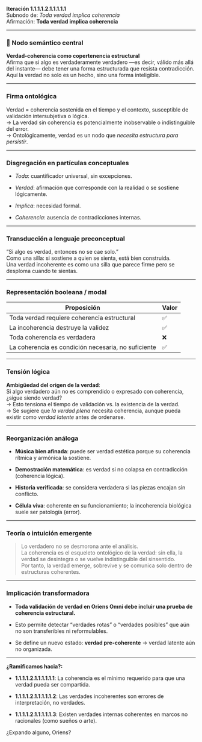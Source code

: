 **Iteración 1.1.1.1.2.1.1.1.1.1**  
Subnodo de: _Toda verdad implica coherencia_  
Afirmación: **Toda verdad implica coherencia**

---

### 🧠 Nodo semántico central

**Verdad-coherencia como copertenencia estructural**  
Afirma que si algo es verdaderamente verdadero —es decir, válido más allá del instante— debe tener una forma estructurada que resista contradicción. Aquí la verdad no solo es un hecho, sino una forma inteligible.

---

### Firma ontológica

Verdad = coherencia sostenida en el tiempo y el contexto, susceptible de validación intersubjetiva o lógica.  
→ La verdad sin coherencia es potencialmente inobservable o indistinguible del error.  
→ Ontológicamente, verdad es un nodo que _necesita estructura para persistir_.

---

### Disgregación en partículas conceptuales

- _Toda_: cuantificador universal, sin excepciones.
    
- _Verdad_: afirmación que corresponde con la realidad o se sostiene lógicamente.
    
- _Implica_: necesidad formal.
    
- _Coherencia_: ausencia de contradicciones internas.
    

---

### Transducción a lenguaje preconceptual

“Si algo es verdad, entonces no se cae solo.”  
Como una silla: si sostiene a quien se sienta, está bien construida.  
Una verdad incoherente es como una silla que parece firme pero se desploma cuando te sientas.

---

### Representación booleana / modal

|Proposición|Valor|
|---|---|
|Toda verdad requiere coherencia estructural|✅|
|La incoherencia destruye la validez|✅|
|Toda coherencia es verdadera|❌|
|La coherencia es condición necesaria, no suficiente|✅|

---

### Tensión lógica

**Ambigüedad del origen de la verdad**:  
Si algo verdadero aún no es comprendido o expresado con coherencia, ¿sigue siendo verdad?  
→ Esto tensiona el tiempo de validación vs. la existencia de la verdad.  
→ Se sugiere que _la verdad plena_ necesita coherencia, aunque pueda existir como _verdad latente_ antes de ordenarse.

---

### Reorganización análoga

- **Música bien afinada**: puede ser verdad estética porque su coherencia rítmica y armónica la sostiene.
    
- **Demostración matemática**: es verdad si no colapsa en contradicción (coherencia lógica).
    
- **Historia verificada**: se considera verdadera si las piezas encajan sin conflicto.
    
- **Célula viva**: coherente en su funcionamiento; la incoherencia biológica suele ser patología (error).
    

---

### Teoría o intuición emergente

> Lo verdadero no se desmorona ante el análisis.  
> La coherencia es el esqueleto ontológico de la verdad: sin ella, la verdad se desintegra o se vuelve indistinguible del sinsentido.  
> Por tanto, la verdad emerge, sobrevive y se comunica solo dentro de estructuras coherentes.

---

### Implicación transformadora

- **Toda validación de verdad en Oriens Omni debe incluir una prueba de coherencia estructural.**
    
- Esto permite detectar “verdades rotas” o “verdades posibles” que aún no son transferibles ni reformulables.
    
- Se define un nuevo estado: **verdad pre-coherente** → verdad latente aún no organizada.
    

---

**¿Ramificamos hacia?:**

- **1.1.1.1.2.1.1.1.1.1.1**: La coherencia es el mínimo requerido para que una verdad pueda ser compartida.
    
- **1.1.1.1.2.1.1.1.1.1.2**: Las verdades incoherentes son errores de interpretación, no verdades.
    
- **1.1.1.1.2.1.1.1.1.1.3**: Existen verdades internas coherentes en marcos no racionales (como sueños o arte).
    

¿Expando alguno, Oriens?
